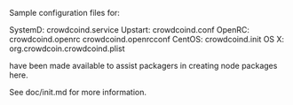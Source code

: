 Sample configuration files for:

SystemD: crowdcoind.service
Upstart: crowdcoind.conf
OpenRC:  crowdcoind.openrc
         crowdcoind.openrcconf
CentOS:  crowdcoind.init
OS X:    org.crowdcoin.crowdcoind.plist

have been made available to assist packagers in creating node packages here.

See doc/init.md for more information.
